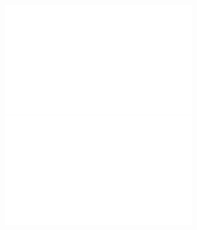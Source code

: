 ![](https://github.com/StealthHydra179/StealthHydra179/blob/master/generated/overview.svg)
![](https://github.com/StealthHydra179/StealthHydra179/blob/master/generated/languages.svg)
